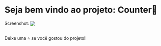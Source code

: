 <h1>Seja bem vindo ao projeto: Counter👋</h1>

Screenshot:
<img align="center" src="https://user-images.githubusercontent.com/81832526/135351970-9c0040a5-5f83-49e1-9b5b-ccd47c2d93e2.png">
##
Deixe uma ⭐️ se você gostou do projeto!

